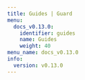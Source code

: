 ```yaml
---
title: Guides | Guard
menu:
  docs_v0.13.0:
    identifier: guides
    name: Guides
    weight: 40
menu_name: docs_v0.13.0
info:
  version: v0.13.0
---
```


